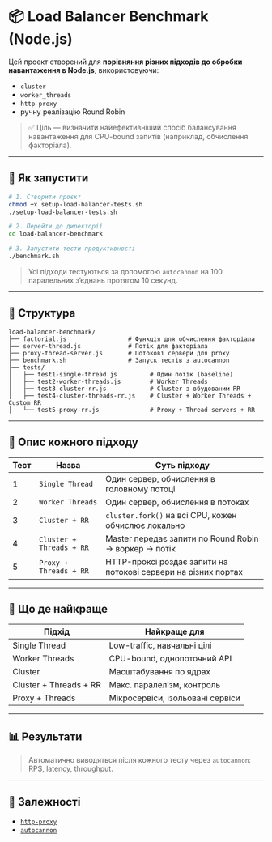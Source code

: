 # 📦 Load Balancer Benchmark (Node.js)

Цей проєкт створений для **порівняння різних підходів до обробки навантаження в Node.js**, використовуючи:
- `cluster`
- `worker_threads`
- `http-proxy`
- ручну реалізацію Round Robin

> ✅ Ціль — визначити найефективніший спосіб балансування навантаження для CPU-bound запитів (наприклад, обчислення факторіала).

---

## 🔧 Як запустити

```bash
# 1. Створити проєкт
chmod +x setup-load-balancer-tests.sh
./setup-load-balancer-tests.sh

# 2. Перейти до директорії
cd load-balancer-benchmark

# 3. Запустити тести продуктивності
./benchmark.sh
```

> Усі підходи тестуються за допомогою `autocannon` на 100 паралельних з’єднань протягом 10 секунд.

---

## 📁 Структура

```
load-balancer-benchmark/
├── factorial.js                 # Функція для обчислення факторіала
├── server-thread.js             # Потік для факторіала
├── proxy-thread-server.js       # Потокові сервери для proxy
├── benchmark.sh                 # Запуск тестів з autocannon
├── tests/
│   ├── test1-single-thread.js         # Один потік (baseline)
│   ├── test2-worker-threads.js        # Worker Threads
│   ├── test3-cluster-rr.js            # Cluster з вбудованим RR
│   ├── test4-cluster-threads-rr.js    # Cluster + Worker Threads + Custom RR
│   └── test5-proxy-rr.js              # Proxy + Thread servers + RR
```

---

## 🦚 Опис кожного підходу

| Тест  | Назва                        | Суть підходу |
|--------|------------------------------|---------------|
| 1     | `Single Thread`             | Один сервер, обчислення в головному потоці |
| 2     | `Worker Threads`            | Один сервер, обчислення в потоках |
| 3     | `Cluster + RR`              | `cluster.fork()` на всі CPU, кожен обчислює локально |
| 4     | `Cluster + Threads + RR`    | Master передає запити по Round Robin → воркер → потік |
| 5     | `Proxy + Threads + RR`      | HTTP-проксі роздає запити на потокові сервери на різних портах |

---

## 🌟 Що де найкраще

| Підхід                        | Найкраще для                 |
|------------------------------|------------------------------|
| Single Thread                | Low-traffic, навчальні цілі  |
| Worker Threads               | CPU-bound, однопоточний API  |
| Cluster                      | Масштабування по ядрах       |
| Cluster + Threads + RR       | Макс. паралелізм, контроль   |
| Proxy + Threads              | Мікросервіси, ізольовані сервіси |

---

## 📊 Результати

> Автоматично виводяться після кожного тесту через `autocannon`: RPS, latency, throughput.

---

## 📒 Залежності

- [`http-proxy`](https://www.npmjs.com/package/http-proxy)
- [`autocannon`](https://github.com/mcollina/autocannon)